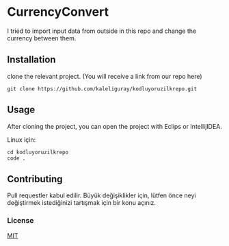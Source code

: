 # CurrencyConvert

I tried to import input data from outside in this repo and change the currency between them.


## Installation

clone the relevant project. (You will receive a link from our repo here)

` git clone https://github.com/kaleliguray/kodluyoruzilkrepo.git `


## Usage

After cloning the project, you can open the project with Eclips or IntellijIDEA.

Linux için:

```
cd kodluyoruzilkrepo
code .
```



## Contributing

Pull requestler kabul edilir. Büyük değişiklikler için, lütfen önce neyi değiştirmek istediğinizi tartışmak için bir konu açınız.



### License

[MIT]()
